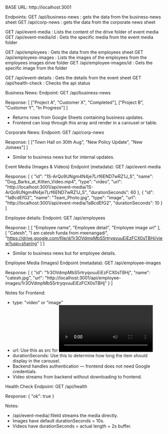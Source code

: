 BASE URL:
http://localhost:3001

Endpoints:
GET /api/business-news : gets the data from the business-news sheet
GET /api/corp-news : gets the data from the corporate news sheet
 
GET /api/event-media : Lists the content of the drive folder of event media
GET /api/event-media/id : Gets the specific media from the event media folder

GET /api/employees : Gets the data from the employees sheet
GET /api/employees-images : Lists the images of the employees from the employees images drive folder
GET /api/employee-images/id : Gets the specific image from the folder

GET /api/event-details : Gets the details from the event sheet
GET /api/health-check : Checks the api status

Business News:
Endpoint:
GET /api/business-news

Response:
[
  ["Project A", "Customer X", "Completed"],
  ["Project B", "Customer Y", "In Progress"]
]

- Returns rows from Google Sheets containing business updates.
- Frontend can loop through this array and render in a carousel or table.


Corporate News:
Endpoint:
GET /api/corp-news

Response:
[
  ["Town Hall on 30th Aug", "New Policy Update", "New Joinees"]
]

- Similar to business news but for internal updates.


Event Media (Images & Videos)
Endpoint (metadata):
GET /api/event-media

Response:
[
  {
    "id": "1S-ArQo9UNgm4N4je7Lrf6END7wRZ1J_S",
    "name": "Dog_Barks_at_Kitten_Video.mp4",
    "type": "video",
    "url": "http://localhost:3001/api/event-media/1S-ArQo9UNgm4N4je7Lrf6END7wRZ1J_S",
    "durationSeconds": 60
  },
  {
    "id": "1aBcdEfG2",
    "name": "Team_Photo.jpg",
    "type": "image",
    "url": "http://localhost:3001/api/event-media/1aBcdEfG2",
    "durationSeconds": 10
  }
]

Employee details:
Endpoint:
GET /api/employees

Response:
[
  [
    "Employee name",
    "Employee detail",
    "Employee image url"
  ],
  [
    "Catesh",
    "I am catesh funda from meenangadi",
    "https://drive.google.com/file/d/1r3OVdmpMbS5rtryqvuuEiEzFCX0sTBHj/view?usp=sharing"
  ]
]
- Similar to business news but for employee details.


Employee Media (Images)
Endpoint (metadata):
GET /api/employee-images

Response:
[
  {
    "id": "1r3OVdmpMbS5rtryqvuuEiEzFCX0sTBHj",
    "name": "catesh.jpg",
    "url": "http://localhost:3001/api/employee-images/1r3OVdmpMbS5rtryqvuuEiEzFCX0sTBHj"
  }
]

Notes for Frontend:
- type: "video" or "image"
- url: Use this as src for <video> or <img> tags.
- durationSeconds: Use this to determine how long the item should display in the carousel.
- Backend handles authentication — frontend does not need Google credentials.
- Video streams from backend without downloading to frontend.



Health Check
Endpoint:
GET /api/health

Response:
{ "ok": true }


Notes:
- /api/event-media/:fileId streams the media directly.
- Images have default durationSeconds = 10s.
- Videos have durationSeconds = actual length + 2s buffer.